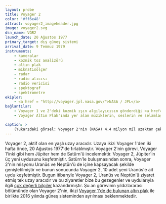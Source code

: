 ```yaml
---
layout: probe
title: Voyager 2
color: '#ff6e48'
attract: voyager2_imageheader.jpg
image: voyager2.svg
dsn_name: VGR2
launch_date: 20 Ağustos 1977
primary_target: dış güneş sistemi
arrival_date: 9 Temmuz 1979
instruments:
    - kameralar
    - kozmik toz analizörü
    - altın plak
    - mıknatısölçer
    - radar
    - radio alıcısı
    - radio vericisi
    - spektograf
    - spektrometre
ekipler:
    - <a href = "http://voyager.jpl.nasa.gov/">NASA / JPL</a>
bağlantılar:
    - Voyager 1 ve 2'deki kozmik ışın algılayıcısın gönderdiği <a href="http://voyager.gsfc.nasa.gov/heliopause/data.html">veriler</a>
    - Voyager Altın Plak'ında yer alan müziklerin, seslerin ve selamlaşmaların bir <a href="http://web.mit.edu/lilybui/www/">listesi</a>

caption: >
    (Yukarıdaki görsel: Voyager 2'nin (NASA) 4.4 milyon mil uzaktan çektiği bir Neptün fotoğrafıdır)
---
```

Voyager 2, aktif olan en yaşlı uzay aracıdır. Uzaya ikizi Voyager 1'den iki hafta önce, 20 Ağustos 1977'de fırlatılmıştır. Voyager 2'nin görevi, Voyager 1'inki gibi hem Jüpiter hem de Satürn'ü incelemektir. Voyager 2, Jüpiter'in üç yeni uydusunu keşfetmiştir. Satürn'le buluşmasından sonra, Voyager 2'nin misyonu Uranüs ve Neptün'ü de içine kapsayacak şekilde genişletilmiştir ve bunun sonucunda Voyager 2, 10 adet yeni Uranüs'e ait uydu keşfetmiştir. Bugun itibarıyle Voyager 2, Uranüs ve Neptün'ü ziyaret etmiş tek uzay aracıdır ve bu ziyaretler bize bu gezegenler ve uydularıyla ilgili <a href="http://www.nasaspaceflight.com/2011/08/thirty-four-years-voyager-2-continues-explore/">çok değerli bilgiler</a> kazandırmıştır. Şu an görevinin yıldızlararası bölümünde olan Voyager 2'nin, ikizi <a href="/voyager1/">Voyager 1'de de bulunan altın plak</a> ile birlikte 2016 yılında güneş sisteminden ayrılması beklenmektedir.